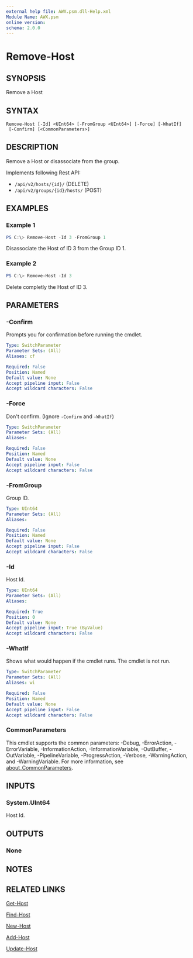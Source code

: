 ```yaml
---
external help file: AWX.psm.dll-Help.xml
Module Name: AWX.psm
online version:
schema: 2.0.0
---
```


# Remove-Host

## SYNOPSIS
Remove a Host

## SYNTAX

```
Remove-Host [-Id] <UInt64> [-FromGroup <UInt64>] [-Force] [-WhatIf]
 [-Confirm] [<CommonParameters>]
```

## DESCRIPTION
Remove a Host or disassociate from the group.

Implements following Rest API:  
- `/api/v2/hosts/{id}/` (DELETE)  
- `/api/v2/groups/{id}/hosts/` (POST)

## EXAMPLES

### Example 1
```powershell
PS C:\> Remove-Host -Id 3 -FromGroup 1
```

Disassociate the Host of ID 3 from the Group ID 1.

### Example 2
```powershell
PS C:\> Remove-Host -Id 3
```

Delete completly the Host of ID 3.

## PARAMETERS

### -Confirm
Prompts you for confirmation before running the cmdlet.

```yaml
Type: SwitchParameter
Parameter Sets: (All)
Aliases: cf

Required: False
Position: Named
Default value: None
Accept pipeline input: False
Accept wildcard characters: False
```

### -Force
Don't confirm. (Ignore `-Confirm` and `-WhatIf`)

```yaml
Type: SwitchParameter
Parameter Sets: (All)
Aliases:

Required: False
Position: Named
Default value: None
Accept pipeline input: False
Accept wildcard characters: False
```

### -FromGroup
Group ID.

```yaml
Type: UInt64
Parameter Sets: (All)
Aliases:

Required: False
Position: Named
Default value: None
Accept pipeline input: False
Accept wildcard characters: False
```

### -Id
Host Id.

```yaml
Type: UInt64
Parameter Sets: (All)
Aliases:

Required: True
Position: 0
Default value: None
Accept pipeline input: True (ByValue)
Accept wildcard characters: False
```

### -WhatIf
Shows what would happen if the cmdlet runs.
The cmdlet is not run.

```yaml
Type: SwitchParameter
Parameter Sets: (All)
Aliases: wi

Required: False
Position: Named
Default value: None
Accept pipeline input: False
Accept wildcard characters: False
```

### CommonParameters
This cmdlet supports the common parameters: -Debug, -ErrorAction, -ErrorVariable, -InformationAction, -InformationVariable, -OutBuffer, -OutVariable, -PipelineVariable, -ProgressAction, -Verbose, -WarningAction, and -WarningVariable. For more information, see [about_CommonParameters](http://go.microsoft.com/fwlink/?LinkID=113216).

## INPUTS

### System.UInt64
Host Id.

## OUTPUTS

### None
## NOTES

## RELATED LINKS

[Get-Host](Get-Host.md)

[Find-Host](Find-Host.md)

[New-Host](New-Host.md)

[Add-Host](Add-Host.md)

[Update-Host](Update-Host.md)
